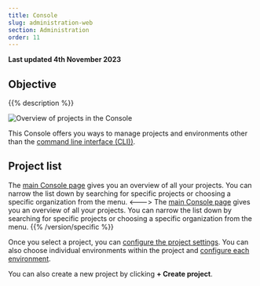 ```yaml
---
title: Console
slug: administration-web
section: Administration
order: 11
---
```


**Last updated 4th November 2023**



## Objective  

{{% description %}}

![Overview of projects in the Console](images/all-projects-revised.png "0.5")

This Console offers you ways to manage projects and environments other than the [command line interface (CLI))](../cli/_index.md).

## Project list


The [main Console page](https://console.platform.sh) gives you an overview of all your projects.
You can narrow the list down by searching for specific projects or choosing a specific organization from the menu.
<--->
The [main Console page](https://console.upsun.com) gives you an overview of all your projects.
You can narrow the list down by searching for specific projects or choosing a specific organization from the menu.
{{% /version/specific %}}

Once you select a project, you can [configure the project settings](./configure-project.md).
You can also choose individual environments within the project and [configure each environment](./configure-environment.md).

You can also create a new project by clicking **+ Create project**.



